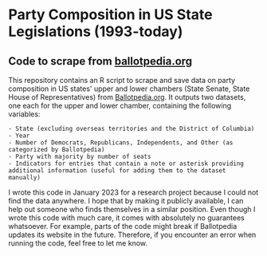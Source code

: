 # Party Composition in US State Legislations (1993-today)

## Code to scrape from [ballotpedia.org](https://ballotpedia.org)

This repository contains an R script to scrape and save data on party composition in US states' upper and lower chambers (State Senate, State House of Representatives) from [Ballotpedia.org](https://ballotpedia.org). 
It outputs two datasets, one each for the upper and lower chamber, containing the following variables:

	- State (excluding overseas territories and the District of Columbia)
	- Year 
	- Number of Democrats, Republicans, Independents, and Other (as categorized by Ballotpedia)
	- Party with majority by number of seats
	- Indicators for entries that contain a note or asterisk providing additional information (useful for adding them to the dataset manually)

I wrote this code in January 2023 for a research project because I could not find the data anywhere. 
I hope that by making it publicly available, I can help out someone who finds themselves in a similar position.
Even though I wrote this code with much care, it comes with absolutely no guarantees whatsoever. 
For example, parts of the code might break if Ballotpedia updates its website in the future.
Therefore, if you encounter an error when running the code, feel free to let me know.		
